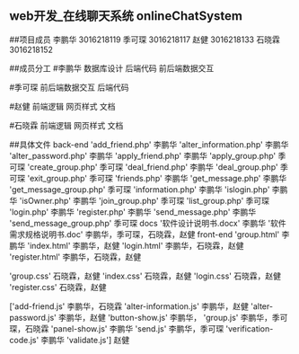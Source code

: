 ## web开发_在线聊天系统 onlineChatSystem

##项目成员
李鹏华 3016218119
季可琛 3016218117
赵健 3016218133
石晓霖 3016218152

##成员分工
#李鹏华 
数据库设计
后端代码
前后端数据交互

#季可琛
前后端数据交互
后端代码

#赵健
前端逻辑
网页样式
文档

#石晓霖
前端逻辑
网页样式
文档

##具体文件
back-end 
 'add_friend.php'            李鹏华
 'alter_information.php'     李鹏华
 'alter_password.php'        李鹏华
 'apply_friend.php'          李鹏华
 'apply_group.php'          季可琛
 'create_group.php'         季可琛
 'deal_friend.php'           李鹏华
 'deal_group.php'           季可琛
 'exit_group.php'           季可琛
 'friends.php'               李鹏华
 'get_message.php'           李鹏华
 'get_message_group.php'    季可琛
 'information.php'           李鹏华
 'islogin.php'               李鹏华
 'isOwner.php'               李鹏华
 'join_group.php'           季可琛
 'list_group.php'           季可琛
 'login.php'                 李鹏华
 'register.php'              李鹏华
 'send_message.php'          李鹏华
 'send_message_group.php'   季可琛
docs
 '软件设计说明书.docx'        李鹏华
 '软件需求规格说明书.doc'     李鹏华，季可琛，石晓霖，赵健
front-end
 'group.html'               李鹏华
 'index.html'               李鹏华，赵健
 'login.html'               李鹏华，石晓霖，赵健
 'register.html'            李鹏华，石晓霖，赵健
 
 'group.css'                石晓霖，赵健
 'index.css'                石晓霖，赵健
 'login.css'                石晓霖，赵健
 'register.css'             石晓霖，赵健
 
['add-friend.js'            李鹏华，石晓霖
 'alter-information.js'     李鹏华，赵健
 'alter-password.js'        李鹏华，赵健
 'button-show.js'           李鹏华，
 'group.js'                 李鹏华，季可琛，石晓霖
 'panel-show.js'            李鹏华
 'send.js'                  李鹏华，季可琛
 'verification-code.js'     李鹏华
 'validate.js']             赵健